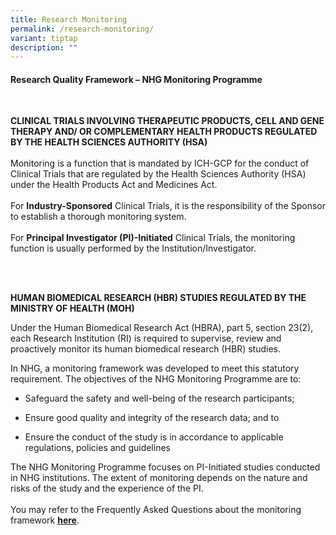 ```yaml
---
title: Research Monitoring
permalink: /research-monitoring/
variant: tiptap
description: ""
---
```

<h4><strong>Research Quality Framework – NHG Monitoring Programme</strong></h4>
<p>&nbsp;&nbsp;</p>
<p><strong>CLINICAL TRIALS INVOLVING THERAPEUTIC PRODUCTS, CELL AND GENE THERAPY AND/ OR COMPLEMENTARY HEALTH PRODUCTS REGULATED BY THE HEALTH SCIENCES AUTHORITY (HSA)</strong>
<br>
<br>Monitoring is a function that is mandated by ICH-GCP for the conduct of
Clinical Trials that are regulated by the Health Sciences Authority (HSA)
under the Health Products Act and Medicines Act.
<br>
<br>For <strong>Industry-Sponsored</strong> Clinical Trials, it is the responsibility
of the Sponsor to establish a thorough monitoring system.
<br>
<br>For <strong>Principal Investigator (PI)-Initiated</strong> Clinical Trials,
the monitoring function is usually performed by the Institution/Investigator.</p>
<p>
<br>&nbsp;</p>
<p><strong>HUMAN BIOMEDICAL RESEARCH (HBR) STUDIES REGULATED BY THE MINISTRY OF HEALTH (MOH)</strong>
</p>
<p>Under the Human Biomedical Research Act (HBRA), part 5, section 23(2),
each Research Institution (RI) is required to supervise, review and proactively
monitor its human biomedical research (HBR) studies.&nbsp;</p>
<p>In NHG, a monitoring framework was developed to meet this statutory requirement.
The objectives of the NHG Monitoring Programme are to:</p>
<ul data-tight="true" class="tight">
<li>
<p>Safeguard the safety and well-being of the research participants;</p>
</li>
<li>
<p>Ensure good quality and integrity of the research data; and to</p>
</li>
<li>
<p>Ensure the conduct of the study is in accordance to applicable regulations,
policies and guidelines</p>
</li>
</ul>
<p>The NHG Monitoring Programme focuses on PI-Initiated studies conducted
in NHG institutions. The extent of monitoring depends on the nature and
risks of the study and the experience of the PI.
<br>
<br>You may refer to the Frequently Asked Questions about the monitoring framework <strong><a href="https://www.research.nhg.com.sg/wps/wcm/connect/fd8d90ca-788c-4c81-b6a3-02ad408d9412/FAQ_Monitoring_Framework.pdf?MOD=AJPERES&amp;CVID=o3wmCHT&amp;CVID=o3wmCHT&amp;CVID=o3wmCHT" rel="noopener noreferrer nofollow" target="_blank"><u>here</u></a></strong>.</p>
<p></p>
<p></p>